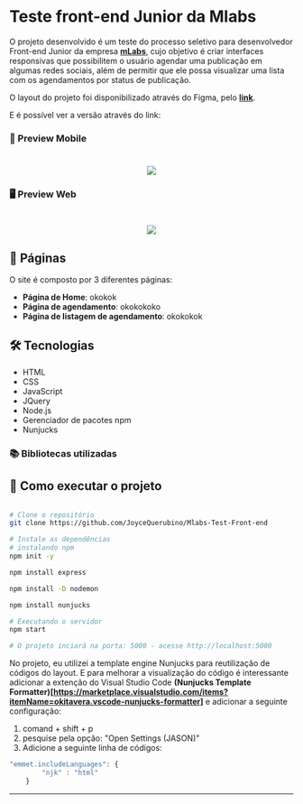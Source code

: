 # Teste front-end Junior da Mlabs

O projeto desenvolvido é um teste do processo seletivo para desenvolvedor Front-end Junior da empresa **[mLabs](https://www.mlabs.com.br//)**, cujo objetivo é criar interfaces responsivas que possibilitem o usuário agendar uma publicação em algumas redes sociais, além de permitir que ele possa visualizar uma lista com os agendamentos por status de publicação.

O layout do projeto foi disponibilizado através do Figma, pelo **[link](https://www.figma.com/file/JYNYnwyXKa0N3m7myjF8Y4/v1)**.

E é possível ver a versão através do link:

### 📱 Preview Mobile

<h1 align = center>
    <img src="/public/images/imagem.png">
</h1>

### 🖥 Preview Web

<h1 align = center>
    <img src="public/images/imagem.png">
</h1>

## 📄 Páginas

O site é composto por 3 diferentes páginas:

- **Página de Home**: okokok
- **Página de agendamento**: okokokoko
- **Página de listagem de agendamento**: okokokok

## 🛠 Tecnologias

- HTML
- CSS
- JavaScript
- JQuery
- Node.js
- Gerenciador de pacotes npm
- Nunjucks

### 📚 Bibliotecas utilizadas

## 🚀 Como executar o projeto

```bash

# Clone o repositório
git clone https://github.com/JoyceQuerubino/Mlabs-Test-Front-end

# Instale as dependências
# instalando npm
npm init -y

npm install express

npm install -D nodemon

npm install nunjucks

# Executando o servidor
npm start

# O projeto inciará na porta: 5000 - acesse http://localhost:5000

```

No projeto, eu utilizei a template engine Nunjucks para reutilização de códigos do layout. E para melhorar a visualização do código é interessante adicionar a extenção do Visual Studio Code **(Nunjucks Template Formatter)[https://marketplace.visualstudio.com/items?itemName=okitavera.vscode-nunjucks-formatter]** e adicionar a seguinte configuração:

1.  comand + shift + p
2.  pesquise pela opção: "Open Settings (JASON)"
3.  Adicione a seguinte linha de códigos:

```js
"emmet.includeLanguages": {
        "njk" : "html"
    }
```

---

